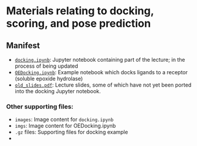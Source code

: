 # Materials relating to docking, scoring, and pose prediction


## Manifest
- [`docking.ipynb`](docking.ipynb): Jupyter notebook containing part of the lecture; in the process of being updated
- [`OEDocking.ipynb`](OEDocking.ipynb): Example notebook which docks ligands to a receptor (soluble epoxide hydrolase)
- [`old_slides.pdf`](old_slides.pdf): Lecture slides, some of which have not yet been ported into the docking Jupyter notebook.

### Other supporting files:
- `images`: Image content for `docking.ipynb`
- `imgs`: Image content for OEDocking.ipynb
- `.gz` files: Supporting files for docking example
-
